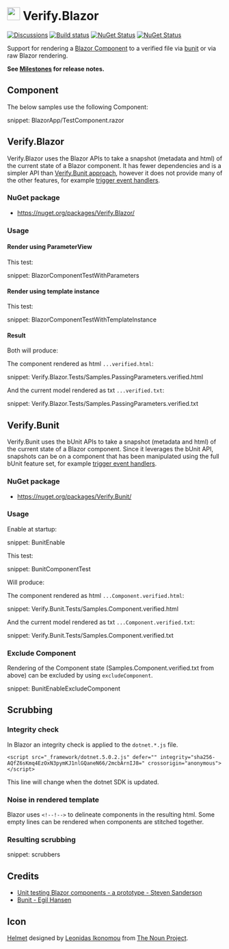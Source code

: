 # <img src="/src/icon.png" height="30px"> Verify.Blazor

[![Discussions](https://img.shields.io/badge/Verify-Discussions-yellow?svg=true&label=)](https://github.com/orgs/VerifyTests/discussions)
[![Build status](https://ci.appveyor.com/api/projects/status/spyere4ubpl1tca8?svg=true)](https://ci.appveyor.com/project/SimonCropp/Verify-Blazor)
[![NuGet Status](https://img.shields.io/nuget/v/Verify.Bunit.svg?label=Verify.Bunit)](https://www.nuget.org/packages/Verify.Bunit/)
[![NuGet Status](https://img.shields.io/nuget/v/Verify.Blazor.svg?label=Verify.Blazor)](https://www.nuget.org/packages/Verify.Blazor/)

Support for rendering a [Blazor Component](https://docs.microsoft.com/en-us/aspnet/core/blazor/#components) to a
verified file via [bunit](https://bunit.egilhansen.com) or via raw Blazor rendering.

**See [Milestones](../../milestones?state=closed) for release notes.**

## Component

The below samples use the following Component:

snippet: BlazorApp/TestComponent.razor

## Verify.Blazor

Verify.Blazor uses the Blazor APIs to take a snapshot (metadata and html) of the current state of a Blazor component. It
has fewer dependencies and is a simpler API than [Verify.Bunit approach](#verifybunit), however it does not provide many
of the other features, for
example [trigger event handlers](https://bunit.egilhansen.com/docs/interaction/trigger-event-handlers.html).

### NuGet package

* https://nuget.org/packages/Verify.Blazor/

### Usage

#### Render using ParameterView

This test:

snippet: BlazorComponentTestWithParameters

#### Render using template instance

This test:

snippet: BlazorComponentTestWithTemplateInstance

#### Result

Both will produce:

The component rendered as html `...verified.html`:

snippet: Verify.Blazor.Tests/Samples.PassingParameters.verified.html

And the current model rendered as txt `...verified.txt`:

snippet: Verify.Blazor.Tests/Samples.PassingParameters.verified.txt

## Verify.Bunit

Verify.Bunit uses the bUnit APIs to take a snapshot (metadata and html) of the current state of a Blazor component.
Since it leverages the bUnit API, snapshots can be on a component that has been manipulated using the full bUnit feature
set, for example [trigger event handlers](https://bunit.egilhansen.com/docs/interaction/trigger-event-handlers.html).

### NuGet package

* https://nuget.org/packages/Verify.Bunit/

### Usage

Enable at startup:

snippet: BunitEnable

This test:

snippet: BunitComponentTest

Will produce:

The component rendered as html `...Component.verified.html`:

snippet: Verify.Bunit.Tests/Samples.Component.verified.html

And the current model rendered as txt `...Component.verified.txt`:

snippet: Verify.Bunit.Tests/Samples.Component.verified.txt

### Exclude Component

Rendering of the Component state (Samples.Component.verified.txt from above) can be excluded by
using `excludeComponent`.

snippet: BunitEnableExcludeComponent

## Scrubbing

### Integrity check

In Blazor an integrity check is applied to the `dotnet.*.js` file.

```
<script src="_framework/dotnet.5.0.2.js" defer="" integrity="sha256-AQfZ6sKmq4EzOxN3pymKJ1nlGQaneN66/2mcbArnIJ8=" crossorigin="anonymous"></script>
```

This line will change when the dotnet SDK is updated.

### Noise in rendered template

Blazor uses `<!--!-->` to delineate components in the resulting html. Some empty lines can be rendered when components
are stitched together.

### Resulting scrubbing

snippet: scrubbers

## Credits

* [Unit testing Blazor components - a prototype - Steven Sanderson](https://blog.stevensanderson.com/2019/08/29/blazor-unit-testing-prototype/)
* [Bunit - Egil Hansen](https://bunit.egilhansen.com)

## Icon

[Helmet](https://thenounproject.com/term/helmet/9554/) designed
by [Leonidas Ikonomou](https://thenounproject.com/alterego) from [The Noun Project](https://thenounproject.com).